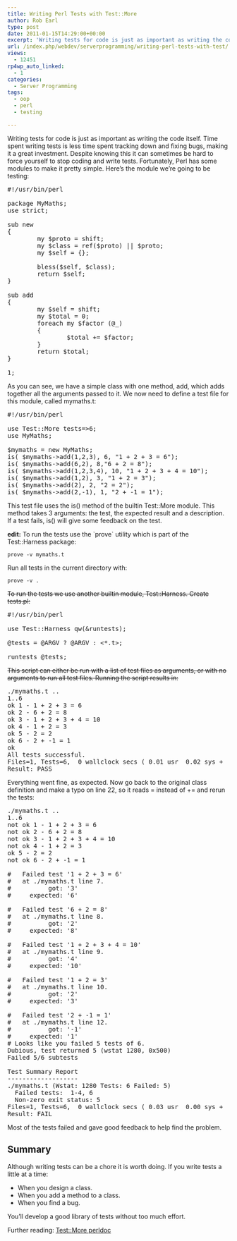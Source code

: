 ```yaml
---
title: Writing Perl Tests with Test::More
author: Rob Earl
type: post
date: 2011-01-15T14:29:00+00:00
excerpt: 'Writing tests for code is just as important as writing the code itself. Time spent writing tests is less time spent tracking down and fixing bugs, making it a great investment. Despite knowing this it can sometimes be hard to force yourself to stop codi&hellip;'
url: /index.php/webdev/serverprogramming/writing-perl-tests-with-test/
views:
  - 12451
rp4wp_auto_linked:
  - 1
categories:
  - Server Programming
tags:
  - oop
  - perl
  - testing

---
```

Writing tests for code is just as important as writing the code itself. Time spent writing tests is less time spent tracking down and fixing bugs, making it a great investment. Despite knowing this it can sometimes be hard to force yourself to stop coding and write tests. Fortunately, Perl has some modules to make it pretty simple. Here&#8217;s the module we&#8217;re going to be testing:

<pre>#!/usr/bin/perl
 
package MyMaths;
use strict;
 
sub new
{
        my $proto = shift;
        my $class = ref($proto) || $proto;
        my $self = {};
 
        bless($self, $class);
        return $self;
}
 
sub add
{
        my $self = shift;
        my $total = 0;
        foreach my $factor (@_)
        {
                $total += $factor;
        }
        return $total;
}
 
1;</pre>

As you can see, we have a simple class with one method, add, which adds together all the arguments passed to it. We now need to define a test file for this module, called mymaths.t:

<pre>#!/usr/bin/perl
 
use Test::More tests=&gt;6;
use MyMaths;
 
$mymaths = new MyMaths;
is( $mymaths-&gt;add(1,2,3), 6, "1 + 2 + 3 = 6");
is( $mymaths-&gt;add(6,2), 8,"6 + 2 = 8");
is( $mymaths-&gt;add(1,2,3,4), 10, "1 + 2 + 3 + 4 = 10");
is( $mymaths-&gt;add(1,2), 3, "1 + 2 = 3");
is( $mymaths-&gt;add(2), 2, "2 = 2");
is( $mymaths-&gt;add(2,-1), 1, "2 + -1 = 1");</pre>

This test file uses the is() method of the builtin Test::More module. This method takes 3 arguments: the test, the expected result and a description. If a test fails, is() will give some feedback on the test.

**edit:** To run the tests use the \`prove\` utility which is part of the Test::Harness package:

<code class="codespan">prove -v mymaths.t</code>

Run all tests in the current directory with:
  
<code class="codespan">prove -v .</code>

<del cite="/index.php/WebDev/ServerProgramming/writing-perl-tests-with-test#c7568">To run the tests we use another builtin module, Test::Harness. Create tests.pl:</del>

<pre>#!/usr/bin/perl
 
use Test::Harness qw(&runtests);
 
@tests = @ARGV ? @ARGV : &lt;*.t&gt;;
 
runtests @tests;</pre>

<del>This script can either be run with a list of test files as arguments, or with no arguments to run all test files. Running the script results in:</del>

<pre>./mymaths.t .. 
1..6
ok 1 - 1 + 2 + 3 = 6
ok 2 - 6 + 2 = 8
ok 3 - 1 + 2 + 3 + 4 = 10
ok 4 - 1 + 2 = 3
ok 5 - 2 = 2
ok 6 - 2 + -1 = 1
ok
All tests successful.
Files=1, Tests=6,  0 wallclock secs ( 0.01 usr  0.02 sys +  0.02 cusr  0.01 csys =  0.06 CPU)
Result: PASS</pre>

Everything went fine, as expected. Now go back to the original class definition and make a typo on line 22, so it reads = instead of += and rerun the tests:

<pre>./mymaths.t .. 
1..6
not ok 1 - 1 + 2 + 3 = 6
not ok 2 - 6 + 2 = 8
not ok 3 - 1 + 2 + 3 + 4 = 10
not ok 4 - 1 + 2 = 3
ok 5 - 2 = 2
not ok 6 - 2 + -1 = 1

#   Failed test '1 + 2 + 3 = 6'
#   at ./mymaths.t line 7.
#          got: '3'
#     expected: '6'

#   Failed test '6 + 2 = 8'
#   at ./mymaths.t line 8.
#          got: '2'
#     expected: '8'

#   Failed test '1 + 2 + 3 + 4 = 10'
#   at ./mymaths.t line 9.
#          got: '4'
#     expected: '10'

#   Failed test '1 + 2 = 3'
#   at ./mymaths.t line 10.
#          got: '2'
#     expected: '3'

#   Failed test '2 + -1 = 1'
#   at ./mymaths.t line 12.
#          got: '-1'
#     expected: '1'
# Looks like you failed 5 tests of 6.
Dubious, test returned 5 (wstat 1280, 0x500)
Failed 5/6 subtests 

Test Summary Report
-------------------
./mymaths.t (Wstat: 1280 Tests: 6 Failed: 5)
  Failed tests:  1-4, 6
  Non-zero exit status: 5
Files=1, Tests=6,  0 wallclock secs ( 0.03 usr  0.00 sys +  0.03 cusr  0.00 csys =  0.06 CPU)
Result: FAIL</pre>

Most of the tests failed and gave good feedback to help find the problem.

## Summary

Although writing tests can be a chore it is worth doing. If you write tests a little at a time:

  * When you design a class.
  * When you add a method to a class.
  * When you find a bug.

You&#8217;ll develop a good library of tests without too much effort.

Further reading: [Test::More perldoc][1]

 [1]: http://perldoc.perl.org/Test/More.html